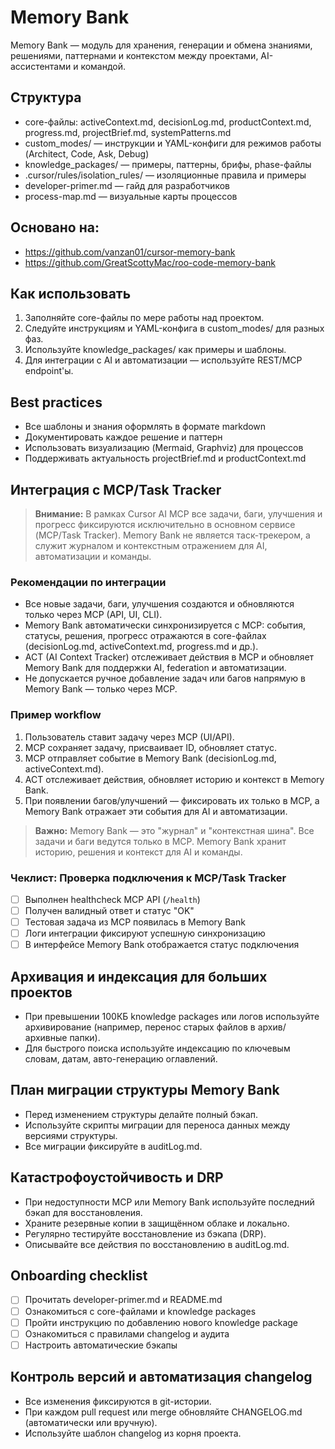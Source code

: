 # Memory Bank

Memory Bank — модуль для хранения, генерации и обмена знаниями, решениями, паттернами и контекстом между проектами, AI-ассистентами и командой.

## Структура
- core-файлы: activeContext.md, decisionLog.md, productContext.md, progress.md, projectBrief.md, systemPatterns.md
- custom_modes/ — инструкции и YAML-конфиги для режимов работы (Architect, Code, Ask, Debug)
- knowledge_packages/ — примеры, паттерны, брифы, phase-файлы
- .cursor/rules/isolation_rules/ — изоляционные правила и примеры
- developer-primer.md — гайд для разработчиков
- process-map.md — визуальные карты процессов

## Основано на:
- https://github.com/vanzan01/cursor-memory-bank
- https://github.com/GreatScottyMac/roo-code-memory-bank

## Как использовать
1. Заполняйте core-файлы по мере работы над проектом.
2. Следуйте инструкциям и YAML-конфига в custom_modes/ для разных фаз.
3. Используйте knowledge_packages/ как примеры и шаблоны.
4. Для интеграции с AI и автоматизации — используйте REST/MCP endpoint'ы.

## Best practices
- Все шаблоны и знания оформлять в формате markdown
- Документировать каждое решение и паттерн
- Использовать визуализацию (Mermaid, Graphviz) для процессов
- Поддерживать актуальность projectBrief.md и productContext.md 

## Интеграция с MCP/Task Tracker

> **Внимание:** В рамках Cursor AI MCP все задачи, баги, улучшения и прогресс фиксируются исключительно в основном сервисе (MCP/Task Tracker). Memory Bank не является таск-трекером, а служит журналом и контекстным отражением для AI, автоматизации и команды.

### Рекомендации по интеграции
- Все новые задачи, баги, улучшения создаются и обновляются только через MCP (API, UI, CLI).
- Memory Bank автоматически синхронизируется с MCP: события, статусы, решения, прогресс отражаются в core-файлах (decisionLog.md, activeContext.md, progress.md и др.).
- ACT (AI Context Tracker) отслеживает действия в MCP и обновляет Memory Bank для поддержки AI, federation и автоматизации.
- Не допускается ручное добавление задач или багов напрямую в Memory Bank — только через MCP.

### Пример workflow
1. Пользователь ставит задачу через MCP (UI/API).
2. MCP сохраняет задачу, присваивает ID, обновляет статус.
3. MCP отправляет событие в Memory Bank (decisionLog.md, activeContext.md).
4. ACT отслеживает действия, обновляет историю и контекст в Memory Bank.
5. При появлении багов/улучшений — фиксировать их только в MCP, а Memory Bank отражает эти события для AI и автоматизации.

> **Важно:** Memory Bank — это "журнал" и "контекстная шина". Все задачи и баги ведутся только в MCP. Memory Bank хранит историю, решения и контекст для AI и команды.

### Чеклист: Проверка подключения к MCP/Task Tracker

- [ ] Выполнен healthcheck MCP API (`/health`)
- [ ] Получен валидный ответ и статус "OK"
- [ ] Тестовая задача из MCP появилась в Memory Bank
- [ ] Логи интеграции фиксируют успешную синхронизацию
- [ ] В интерфейсе Memory Bank отображается статус подключения 

## Архивация и индексация для больших проектов
- При превышении 100КБ knowledge packages или логов используйте архивирование (например, перенос старых файлов в архив/архивные папки).
- Для быстрого поиска используйте индексацию по ключевым словам, датам, авто-генерацию оглавлений.

## План миграции структуры Memory Bank
- Перед изменением структуры делайте полный бэкап.
- Используйте скрипты миграции для переноса данных между версиями структуры.
- Все миграции фиксируйте в auditLog.md.

## Катастрофоустойчивость и DRP
- При недоступности MCP или Memory Bank используйте последний бэкап для восстановления.
- Храните резервные копии в защищённом облаке и локально.
- Регулярно тестируйте восстановление из бэкапа (DRP).
- Описывайте все действия по восстановлению в auditLog.md.

## Onboarding checklist
- [ ] Прочитать developer-primer.md и README.md
- [ ] Ознакомиться с core-файлами и knowledge packages
- [ ] Пройти инструкцию по добавлению нового knowledge package
- [ ] Ознакомиться с правилами changelog и аудита
- [ ] Настроить автоматические бэкапы

## Контроль версий и автоматизация changelog
- Все изменения фиксируются в git-истории.
- При каждом pull request или merge обновляйте CHANGELOG.md (автоматически или вручную).
- Используйте шаблон changelog из корня проекта. 